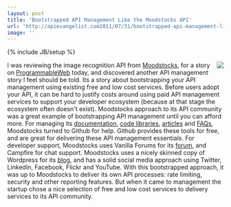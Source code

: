 ```yaml
---
layout: post
title: 'Bootstrapped API Management Like the Moodstocks API'
url: 'http://apievangelist.com2011/07/31/bootstrapped-api-management-like-the-moodstocks-api/'
image: ''
---
```

{% include JB/setup %}
<a title="Moodstocks" href="http://www.moodstocks.com/"><img src="http://kinlane-productions.s3.amazonaws.com/api-evangelist/moodstocks/Moodstocks-Logo.png"  align="right" /></a>I was reviewing the image recognition API from <a title="Moodstocks" href="http://www.moodstocks.com/">Moodstocks</a>, for a story on <a title="ProgrammableWeb" href="http://www.programmableweb.com">ProgrammableWeb</a> today, and discovered another API management story I feel should be told. Its a story about bootstrapping your API management using existing free and low cost services.
Before users adopt your API, it can be hard to justify costs around using paid API management services to support your developer ecosystem (because at that stage the ecosystem often doesn't exist). Moodstocks approach to its API community was a great example of bootstrapping API management until you can afford more.
For managing its <a title="documentation" href="http://www.apievangelist.com/ecosystem-building-blocks-detail.php?Building_Block_ID=120">documentation</a>, <a title="code libraries" href="http://www.apievangelist.com/ecosystem-building-blocks-detail.php?Building_Block_ID=125">code libraries</a>, <a title="articles" href="http://www.apievangelist.com/ecosystem-building-blocks-detail.php?Building_Block_ID=122">articles</a> and <a title="FAQs" href="http://www.apievangelist.com/ecosystem-building-blocks-detail.php?Building_Block_ID=132">FAQs</a>, Moodstocks turned to Github for help. Github provides these tools for free, and are great for delivering these API management essentials.
For developer support, Moodstocks uses Vanilla Forums for its <a title="forum" href="http://www.apievangelist.com/ecosystem-building-blocks-detail.php?Building_Block_ID=131">forum</a>, and Campfire for chat support. Moodstocks uses a nicely skinned copy of Wordpress for its <a title="blog" href="http://www.apievangelist.com/ecosystem-building-blocks-detail.php?Building_Block_ID=123">blog</a>, and has a solid social media approach using Twitter, LinkedIn, Facebook, Flickr and YouTube.
With this bootstrapped approach, it was up to Moodstocks to deliver its own API processes: rate limiting, security and other reporting features. But when it came to management the startup chose a nice selection of free and low cost services to delivery services to its API community.
